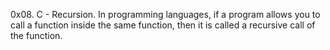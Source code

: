 0x08. C - Recursion. In programming languages, if a program allows you to call a function inside the same function, then it is called a recursive call of the function.
